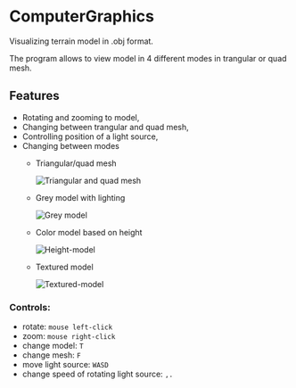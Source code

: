 # ComputerGraphics
Visualizing terrain model in .obj format.

The program allows to view model in 4 different modes in trangular or quad mesh.


## Features
 * Rotating and zooming to model,
 * Changing between trangular and quad mesh,
 * Controlling position of a light source,
 * Changing between modes
   *   Triangular/quad mesh
   
       ![Triangular and quad mesh][mesh]

   *   Grey model with lighting
  
       ![Grey model][grey]
     
   *   Color model based on height
  
       ![Height-model][color]
       
   *   Textured model
  
       ![Textured-model][texture]


### Controls:
* rotate:  `mouse left-click`
* zoom:  `mouse right-click`
* change model:  `T`
* change mesh:  `F`
* move light source:  `WASD`
* change speed of rotating light source:  `,.`


[mesh]: https://github.com/PiotrZycki/ComputerGraphics/assets/96142056/04661012-bd48-4f24-90f4-10eec9939982
[grey]: https://github.com/PiotrZycki/ComputerGraphics/assets/96142056/f3ff9d36-5b75-4df5-9dbd-1f6db9eb6fff
[color]: https://github.com/PiotrZycki/ComputerGraphics/assets/96142056/2626eeb3-7bbe-43f1-85b8-a5da56cf4ef3
[texture]: https://github.com/PiotrZycki/ComputerGraphics/assets/96142056/8f60040b-e363-4ee6-8957-e84a4aac54b5
